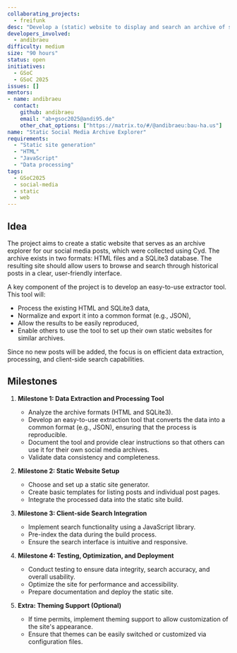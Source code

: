 ```yaml
---
collaborating_projects:
  - freifunk
desc: "Develop a (static) website to display and search an archive of social media posts (e.g. tweets) gathered using Cyd, leveraging both HTML archives and a SQLite3 database."
developers_involved:
  - andibraeu
difficulty: medium
size: "90 hours"
status: open
initiatives:
  - GSoC
  - GSoC 2025
issues: []
mentors:
- name: andibraeu
  contact:
    github: andibraeu
    email: "ab+gsoc2025@andi95.de"
    other_chat_options: ["https://matrix.to/#/@andibraeu:bau-ha.us"]
name: "Static Social Media Archive Explorer"
requirements:
  - "Static site generation"
  - "HTML"
  - "JavaScript"
  - "Data processing"
tags:
  - GSoC2025
  - social-media
  - static
  - web
---
```

## Idea

The project aims to create a static website that serves as an archive explorer for our social media posts, which were collected using Cyd. The archive exists in two formats: HTML files and a SQLite3 database. The resulting site should allow users to browse and search through historical posts in a clear, user-friendly interface.

A key component of the project is to develop an easy-to-use extractor tool. This tool will:

- Process the existing HTML and SQLite3 data,
- Normalize and export it into a common format (e.g., JSON),
- Allow the results to be easily reproduced,
- Enable others to use the tool to set up their own static websites for similar archives.

Since no new posts will be added, the focus is on efficient data extraction, processing, and client-side search capabilities.

## Milestones

1. **Milestone 1: Data Extraction and Processing Tool**
   - Analyze the archive formats (HTML and SQLite3).
   - Develop an easy-to-use extraction tool that converts the data into a common format (e.g., JSON), ensuring that the process is reproducible.
   - Document the tool and provide clear instructions so that others can use it for their own social media archives.
   - Validate data consistency and completeness.

2. **Milestone 2: Static Website Setup**
   - Choose and set up a static site generator.
   - Create basic templates for listing posts and individual post pages.
   - Integrate the processed data into the static site build.

3. **Milestone 3: Client-side Search Integration**
   - Implement search functionality using a JavaScript library.
   - Pre-index the data during the build process.
   - Ensure the search interface is intuitive and responsive.

4. **Milestone 4: Testing, Optimization, and Deployment**
   - Conduct testing to ensure data integrity, search accuracy, and overall usability.
   - Optimize the site for performance and accessibility.
   - Prepare documentation and deploy the static site.
   
5. **Extra: Theming Support (Optional)**
   - If time permits, implement theming support to allow customization of the site's appearance.
   - Ensure that themes can be easily switched or customized via configuration files.
